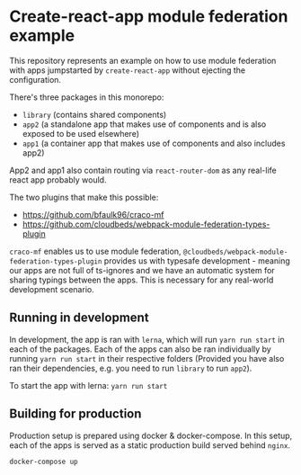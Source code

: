 # Create-react-app module federation example

This repository represents an example on how to use module federation with apps jumpstarted
by `create-react-app` without ejecting the configuration.

There's three packages in this monorepo:
- `library` (contains shared components)
- `app2` (a standalone app that makes use of components and is also exposed to be used elsewhere)
- `app1` (a container app that makes use of components and also includes app2)

App2 and app1 also contain routing via `react-router-dom` as any real-life react app probably
would.

The two plugins that make this possible:
- https://github.com/bfaulk96/craco-mf
- https://github.com/cloudbeds/webpack-module-federation-types-plugin

`craco-mf` enables us to use module federation, `@cloudbeds/webpack-module-federation-types-plugin`
provides us with typesafe development - meaning our apps are not full of ts-ignores and we have
an automatic system for sharing typings between the apps. This is necessary for any real-world
development scenario.

## Running in development

In development, the app is ran with `lerna`, which will run `yarn run start` in each
of the packages. Each of the apps can also be ran individually by running `yarn run start`
in their respective folders (Provided you have also ran their dependencies, e.g. you need
to run `library` to run `app2`).

To start the app with lerna:
`yarn run start`

## Building for production

Production setup is prepared using docker & docker-compose. In this setup, each of the
apps is served as a static production build served behind `nginx`.

`docker-compose up`